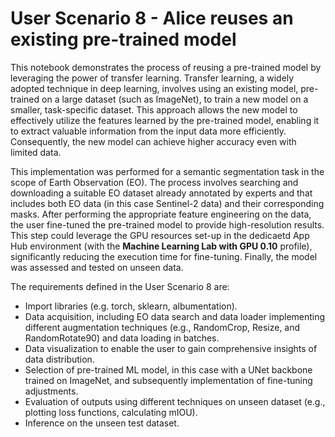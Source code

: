 # User Scenario 8 -​ Alice reuses an existing pre-trained model

This notebook demonstrates the process of reusing a pre-trained model by leveraging the power of transfer learning. Transfer learning, a widely adopted technique in deep learning, involves using an existing model, pre-trained on a large dataset (such as ImageNet), to train a new model on a smaller, task-specific dataset. This approach allows the new model to effectively utilize the features learned by the pre-trained model, enabling it to extract valuable information from the input data more efficiently. Consequently, the new model can achieve higher accuracy even with limited data.

This implementation was performed for a semantic segmentation task in the scope of Earth Observation (EO). The process involves searching and downloading a suitable EO dataset already annotated by experts and that includes both EO data (in this case Sentinel-2 data) and their corresponding masks. After performing the appropriate feature engineering on the data, the user fine-tuned the pre-trained model to provide high-resolution results. This step could leverage the GPU resources set-up in the dedicaetd App Hub environment (with the **Machine Learning Lab with GPU 0.10** profile), significantly reducing the execution time for fine-tuning. Finally, the model was assessed and tested on unseen data.

The requirements defined in the User Scenario 8 are:

* Import libraries (e.g. torch, sklearn, albumentation).
* Data acquisition, including EO data search and data loader implementing different augmentation techniques (e.g., RandomCrop, Resize, and RandomRotate90) and data loading in batches.
* Data visualization to enable the user to gain comprehensive insights of data distribution.
* Selection of pre-trained ML model, in this case with a UNet backbone trained on ImageNet, and subsequently implementation of fine-tuning adjustments.
* Evaluation of outputs using different techniques on unseen dataset (e.g., plotting loss functions, calculating mIOU).
* Inference on the unseen test dataset.